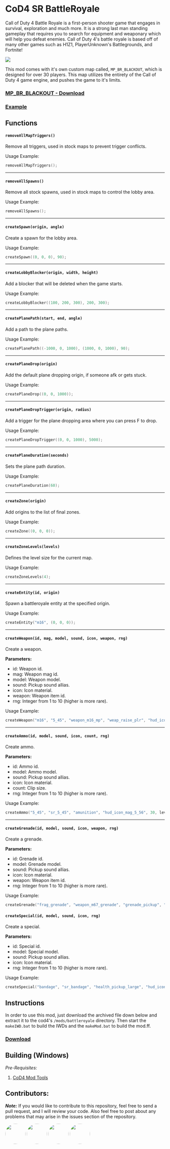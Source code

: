 # CoD4 SR BattleRoyale
<!-- Badges -->

Call of Duty 4 Battle Royale is a first-person shooter game that engages in survival, exploration and much more. It is a strong
last man standing gameplay that requires you to search for equipment and weaponary which will help you defeat enemies.
Call of Duty 4's battle royale is based off of many other games such as H1Z1, PlayerUnknown's Battlegrounds, and Fortnite!

![](https://i.imgur.com/UyDK7t6.jpg)

This mod comes with it's own custom map called, ``MP_BR_BLACKOUT``, which is designed for over 30 players. This map utilizes the entirety of the Call of Duty 4 game engine, and pushes the game to it's limits.

### **[MP_BR_BLACKOUT - Download](https://iswenzz.com:1337/fastdl/usermaps/mp_br_blackout/)**
### **[Example](https://github.com/Iswenzz/CoD4-Battleroyale/blob/master/maps/mp/mp_creek.gsc)**

## Functions

#### ``removeAllMapTriggers()``
Remove all triggers, used in stock maps to prevent trigger conflicts.

Usage Example:
```c
removeAllMapTriggers();
```
<hr>


#### ``removeAllSpawns()``
Remove all stock spawns, used in stock maps to control the lobby area.

Usage Example:
```c
removeAllSpawns();
```
<hr>

#### ``createSpawn(origin, angle)``
Create a spawn for the lobby area.

Usage Example:
```c
createSpawn((0, 0, 0), 90);
```
<hr>

#### ``createLobbyBlocker(origin, width, height)``
Add a blocker that will be deleted when the game starts.

Usage Example:
```c
createLobbyBlocker((100, 200, 300), 200, 300);
```
<hr>

#### ``createPlanePath(start, end, angle)``
Add a path to the plane paths.

Usage Example:
```c
createPlanePath((-1000, 0, 1000), (1000, 0, 1000), 90);
```
<hr>

#### ``createPlaneDrop(origin)``
Add the default plane dropping origin, if someone afk or gets stuck.

Usage Example:
```c
createPlaneDrop((0, 0, 1000));
```
<hr>

#### ``createPlaneDropTrigger(origin, radius)``
Add a trigger for the plane dropping area where you can press F to drop.

Usage Example:
```c
createPlaneDropTrigger((0, 0, 1000), 5000);
```
<hr>

#### ``createPlaneDuration(seconds)``
Sets the plane path duration.

Usage Example:
```c
createPlaneDuration(60);
```
<hr>

#### ``createZone(origin)``
Add origins to the list of final zones.

Usage Example:
```c
createZone((0, 0, 0));
```
<hr>

#### ``createZoneLevels(levels)``
Defines the level size for the current map.

Usage Example:
```c
createZoneLevels(4);
```
<hr>

#### ``createEntity(id, origin)``
Spawn a battleroyale entity at the specified origin.

Usage Example:
```c
createEntity("m16", (0, 0, 0));
```
<hr>

#### ``createWeapon(id, mag, model, sound, icon, weapon, rng)``
Create a weapon.

**Parameters:**
* id: Weapon id.
* mag: Weapon mag id.
* model: Weapon model.
* sound: Pickup sound allias.
* icon: Icon material.
* weapon: Weapon item id.
* rng: Integer from 1 to 10 (higher is more rare).

Usage Example:
```c
createWeapon("m16", "5_45", "weapon_m16_mp", "weap_raise_plr", "hud_icon_m16a4", "m16_mp", level.RNG_NORMAL);
```
<hr>

#### ``createAmmo(id, model, sound, icon, count, rng)``
Create ammo.

**Parameters:**
* id: Ammo id.
* model: Ammo model.
* sound: Pickup sound allias.
* icon: Icon material.
* count: Clip size.
* rng: Integer from 1 to 10 (higher is more rare).

Usage Example:
```c
createAmmo("5_45", "sr_5_45", "amunition", "hud_icon_mag_5_56", 30, level.RNG_NORMAL);
```
<hr>

#### ``createGrenade(id, model, sound, icon, weapon, rng)``
Create a grenade.

**Parameters:**
* id: Grenade id.
* model: Grenade model.
* sound: Pickup sound allias.
* icon: Icon material.
* weapon: Weapon item id.
* rng: Integer from 1 to 10 (higher is more rare).

Usage Example:
```c
createGrenade("frag_grenade", "weapon_m67_grenade", "grenade_pickup", "hud_icon_grenade", "frag_grenade_mp", level.RNG_SMALL);
```

#### ``createSpecial(id, model, sound, icon, rng)``
Create a special.

**Parameters:**
* id: Special id.
* model: Special model.
* sound: Pickup sound allias.
* icon: Icon material.
* rng: Integer from 1 to 10 (higher is more rare).

Usage Example:
```c
createSpecial("bandage", "sr_bandage", "health_pickup_large", "hud_icon_band", level.RNG_NORMAL);
```

## Instructions
In order to use this mod, just download the archived file down below and extract it to the cod4's ``/mods/battleroyale`` directory. Then start the ``makeIWD.bat`` to build the IWDs and the ``makeMod.bat`` to build the mod.ff.

### **[Download](https://github.com/Iswenzz/CoD4-Battleroyale/releases)**

## Building (Windows)
_Pre-Requisites:_
1. [CoD4 Mod Tools](https://www.moddb.com/games/call-of-duty-4-modern-warfare/downloads/mod-tools-sdk)

## Contributors:
***Note:*** If you would like to contribute to this repository, feel free to send a pull request, and I will review your code. Also feel free to post about any problems that may arise in the issues section of the repository.

<a href="https://github.com/SheepWizard"><img src="https://avatars3.githubusercontent.com/u/8878844?s=100&v=4" height=64 style="border-radius: 50%"></a>
<a href="https://github.com/DavidMRyan"><img src="https://avatars2.githubusercontent.com/u/39206040?s=460&v=4" height=64 style="border-radius: 50%"></a>
<a href="https://github.com/CoteArthur"><img src="https://avatars3.githubusercontent.com/u/57949230?s=460&u=290da1b139e2acc823bbc6db0fc5f95a411cd60a&v=4" height=64 style="border-radius: 50%"></a>
<a href="https://github.com/BraXi"><img src="https://avatars1.githubusercontent.com/u/6434152?s=460&u=875493cee09d81c6ecbf1190e7c2a9a878b0b9d8&v=4" height=64 style="border-radius: 50%"></a>
